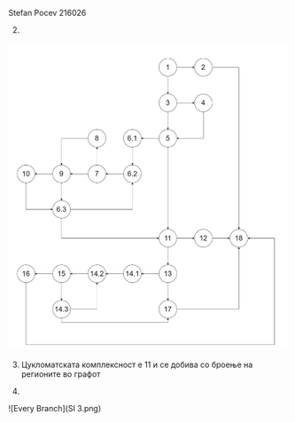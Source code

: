 Stefan Pocev 216026

2.
![Control Flow Graph](Control_Flow_Graph.png)

3. Цукломатската комплексност е 11 и се добива со броење на регионите во графот

4.
![Every Branch](SI 3.png)